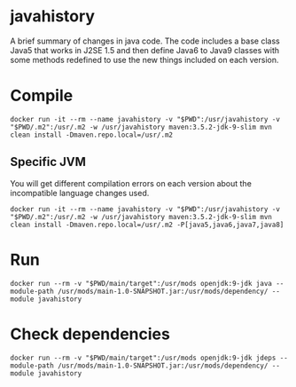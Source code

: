 # javahistory

A brief summary of changes in java code.
The code includes a base class Java5 that works in J2SE 1.5 and then define Java6 to Java9 classes with some methods redefined to use the new things included on each version.

# Compile

```
docker run -it --rm --name javahistory -v "$PWD":/usr/javahistory -v "$PWD/.m2":/usr/.m2 -w /usr/javahistory maven:3.5.2-jdk-9-slim mvn clean install -Dmaven.repo.local=/usr/.m2
```
## Specific JVM

You will get different compilation errors on each version about the incompatible language changes used.

```
docker run -it --rm --name javahistory -v "$PWD":/usr/javahistory -v "$PWD/.m2":/usr/.m2 -w /usr/javahistory maven:3.5.2-jdk-9-slim mvn clean install -Dmaven.repo.local=/usr/.m2 -P[java5,java6,java7,java8]
```

# Run

```
docker run --rm -v "$PWD/main/target":/usr/mods openjdk:9-jdk java --module-path /usr/mods/main-1.0-SNAPSHOT.jar:/usr/mods/dependency/ --module javahistory
```

# Check dependencies

```
docker run --rm -v "$PWD/main/target":/usr/mods openjdk:9-jdk jdeps --module-path /usr/mods/main-1.0-SNAPSHOT.jar:/usr/mods/dependency/ --module javahistory
```